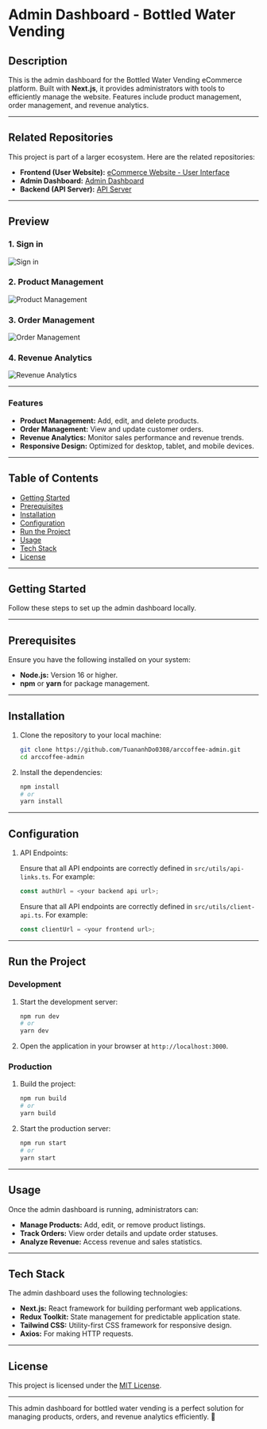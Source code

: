 # Admin Dashboard - Bottled Water Vending

## Description

This is the admin dashboard for the Bottled Water Vending eCommerce platform. Built with **Next.js**, it provides administrators with tools to efficiently manage the website. Features include product management, order management, and revenue analytics.

---
## Related Repositories

This project is part of a larger ecosystem. Here are the related repositories:

- **Frontend (User Website):** [eCommerce Website - User Interface](https://github.com/TuananhDo0308/arccoffee.git)
- **Admin Dashboard:** [Admin Dashboard](https://github.com/TuananhDo0308/arccoffee-admin.git)
- **Backend (API Server):** [API Server](https://github.com/tquocan04/Distribute_Online_Shopping.git)

---
## Preview

### 1. Sign in  
![Sign in](./public/images/signin.png)

### 2. Product Management
![Product Management](./public/images/product.png)

### 3. Order Management
![Order Management](./public/images/order.png)

### 4. Revenue Analytics
![Revenue Analytics](./public/images/statistic.png)

---

### Features

- **Product Management:** Add, edit, and delete products.
- **Order Management:** View and update customer orders.
- **Revenue Analytics:** Monitor sales performance and revenue trends.
- **Responsive Design:** Optimized for desktop, tablet, and mobile devices.

---

## Table of Contents

- [Getting Started](#getting-started)
- [Prerequisites](#prerequisites)
- [Installation](#installation)
- [Configuration](#configuration)
- [Run the Project](#run-the-project)
- [Usage](#usage)
- [Tech Stack](#tech-stack)
- [License](#license)

---

## Getting Started

Follow these steps to set up the admin dashboard locally.

---

## Prerequisites

Ensure you have the following installed on your system:

- **Node.js:** Version 16 or higher.
- **npm** or **yarn** for package management.

---

## Installation

1. Clone the repository to your local machine:

   ```bash
   git clone https://github.com/TuananhDo0308/arccoffee-admin.git
   cd arccoffee-admin
   ```

2. Install the dependencies:

   ```bash
   npm install
   # or
   yarn install
   ```

---

## Configuration

1. API Endpoints:

   Ensure that all API endpoints are correctly defined in `src/utils/api-links.ts`. For example:

   ```typescript
   const authUrl = <your backend api url>;
   ```
   Ensure that all API endpoints are correctly defined in `src/utils/client-api.ts`. For example:

   ```typescript
   const clientUrl = <your frontend url>;
   ```


---

## Run the Project

### Development

1. Start the development server:
   ```bash
   npm run dev
   # or
   yarn dev
   ```

2. Open the application in your browser at `http://localhost:3000`.

### Production

1. Build the project:
   ```bash
   npm run build
   # or
   yarn build
   ```

2. Start the production server:
   ```bash
   npm run start
   # or
   yarn start
   ```

---

## Usage

Once the admin dashboard is running, administrators can:

- **Manage Products:** Add, edit, or remove product listings.
- **Track Orders:** View order details and update order statuses.
- **Analyze Revenue:** Access revenue and sales statistics.


---

## Tech Stack

The admin dashboard uses the following technologies:

- **Next.js:** React framework for building performant web applications.
- **Redux Toolkit:** State management for predictable application state.
- **Tailwind CSS:** Utility-first CSS framework for responsive design.
- **Axios:** For making HTTP requests.

---


## License

This project is licensed under the [MIT License](LICENSE).

---

This admin dashboard for bottled water vending is a perfect solution for managing products, orders, and revenue analytics efficiently. 🚀
